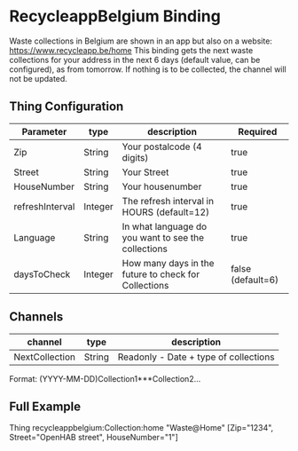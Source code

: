 # RecycleappBelgium Binding

Waste collections in Belgium are shown in an app but also on a website: https://www.recycleapp.be/home
This binding gets the next waste collections for your address in the next 6 days (default value, can be configured), as from tomorrow.
If nothing is to be collected, the channel will not be updated.

## Thing Configuration

| Parameter       | type    | description                                          | Required          |
|-----------------|---------|------------------------------------------------------|-------------------| 
| Zip             | String  | Your postalcode (4 digits)                           | true              |
| Street          | String  | Your Street                                          | true              |
| HouseNumber     | String  | Your housenumber                                     | true              |
| refreshInterval | Integer | The refresh interval in HOURS (default=12)           | true              |
| Language        | String  | In what language do you want to see the collections  | true              |
| daysToCheck     | Integer | How many days in the future to check for Collections | false (default=6) |

## Channels

| channel  | type   | description                                     |
|----------|--------|-------------------------------------------------|
| NextCollection    | String | Readonly - Date + type of collections  |

Format: (YYYY-MM-DD)Collection1***Collection2...

## Full Example

Thing recycleappbelgium:Collection:home "Waste@Home" [Zip="1234", Street="OpenHAB street", HouseNumber="1"]
